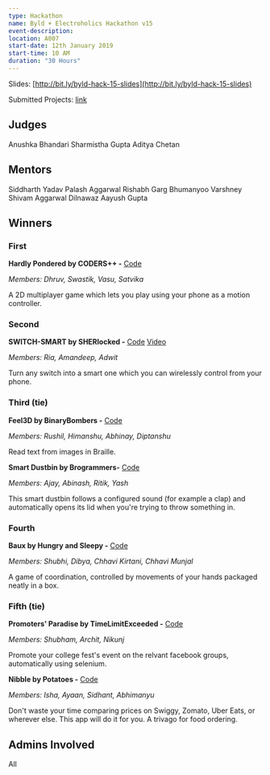 ```yaml
---
type: Hackathon
name: Byld + Electroholics Hackathon v15
event-description: 
location: A007
start-date: 12th January 2019
start-time: 10 AM 
duration: "30 Hours"
---
```



Slides: [http://bit.ly/byld-hack-15-slides](http://bit.ly/byld-hack-15-slides)

Submitted Projects: [link](https://hackathon-v15.devfolio.co/submissions)

## Judges

Anushka Bhandari
Sharmistha Gupta
Aditya Chetan

## Mentors

Siddharth Yadav
Palash Aggarwal
Rishabh Garg
Bhumanyoo Varshney
Shivam Aggarwal
Dilnawaz
Aayush Gupta

## Winners

### First

**Hardly Pondered by CODERS++ -** [Code](https://github.com/CrypticGuy/hp-mobi)

_Members: Dhruv, Swastik, Vasu, Satvika_

A 2D multiplayer game which lets you play using your phone as a motion controller.

### Second

**SWITCH-SMART by SHERlocked -** [Code](https://github.com/ria18405/Smart-Switch) [Video](https://www.youtube.com/watch?v=-tksjw5m5so)

_Members: Ria, Amandeep, Adwit_

Turn any switch into a smart one which you can wirelessly control from your phone.

### Third (tie)

**Feel3D by BinaryBombers -** [Code](https://github.com/diptanshumittal/hackathon-v15)

_Members: Rushil, Himanshu, Abhinay, Diptanshu_

Read text from images in Braille.


**Smart Dustbin by Brogrammers-** [Code](https://github.com/abinash18123/SMART-DUSTBIN)

_Members: Ajay, Abinash, Ritik, Yash_

This smart dustbin follows a configured sound (for example a clap) and automatically opens its lid when you're trying to throw something in.

### Fourth

**Baux by Hungry and Sleepy -** [Code](https://github.com/dibyaaaaax/Baux)

_Members: Shubhi, Dibya, Chhavi Kirtani, Chhavi Munjal_

A game of coordination, controlled by movements of your hands packaged neatly  in a box.

### Fifth (tie)

**Promoters' Paradise by TimeLimitExceeded -** [Code](https://github.com/nahimilega/TimeLimitExeeded)

_Members: Shubham, Archit, Nikunj_

Promote your college fest's event on the relvant facebook groups, automatically using selenium.

**Nibble by Potatoes -** [Code](https://github.com/Abhimanyu-Jha/Nibble)

_Members: Isha, Ayaan, Sidhant, Abhimanyu_

Don't waste your time comparing prices on Swiggy, Zomato, Uber Eats, or wherever else. This app will do it for you. A trivago for food ordering.


## Admins Involved

All
